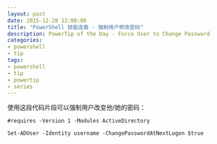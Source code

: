 ```yaml
---
layout: post
date: 2015-12-28 12:00:00
title: "PowerShell 技能连载 - 强制用户修改密码"
description: PowerTip of the Day - Force User to Change Password
categories:
- powershell
- tip
tags:
- powershell
- tip
- powertip
- series
---
```

使用这段代码片段可以强制用户改变他/她的密码：

    #requires -Version 1 -Modules ActiveDirectory
    
    Set-ADUser -Identity username -ChangePasswordAtNextLogon $true

<!--本文国际来源：[Force User to Change Password](http://community.idera.com/powershell/powertips/b/tips/posts/force-user-to-change-password)-->
